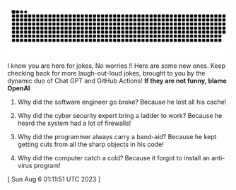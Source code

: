 <picture>
  <source media="(prefers-color-scheme: dark)" srcset="https://raw.githubusercontent.com/platane/platane/output/github-contribution-grid-snake-dark.svg">
  <source media="(prefers-color-scheme: light)" srcset="https://raw.githubusercontent.com/platane/platane/output/github-contribution-grid-snake.svg">
  <img alt="github contribution grid snake animation" src="https://raw.githubusercontent.com/platane/platane/output/github-contribution-grid-snake.svg">
</picture>


I know you are here for jokes, No worries !!
Here are some new ones. Keep checking back for more laugh-out-loud jokes, brought to you by the dynamic duo of Chat GPT and GitHub Actions! __If they are not funny, blame OpenAI__
 
1. Why did the software engineer go broke? Because he lost all his cache!

2. Why did the cyber security expert bring a ladder to work? Because he heard the system had a lot of firewalls!

3. Why did the programmer always carry a band-aid? Because he kept getting cuts from all the sharp objects in his code!

4. Why did the computer catch a cold? Because it forgot to install an anti-virus program!
 
[ 
Sun Aug  6 01:11:51 UTC 2023
 ]
